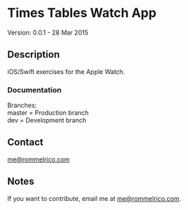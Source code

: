 # Times Tables Watch App

Version: 0.0.1 - 28 Mar 2015

## Description

iOS/Swift exercises for the Apple Watch.  

### Documentation
Branches:  
master = Production branch  
dev = Development branch  

## Contact

<me@rommelrico.com>

## Notes

If you want to contribute, email me at <me@rommelrico.com>.
